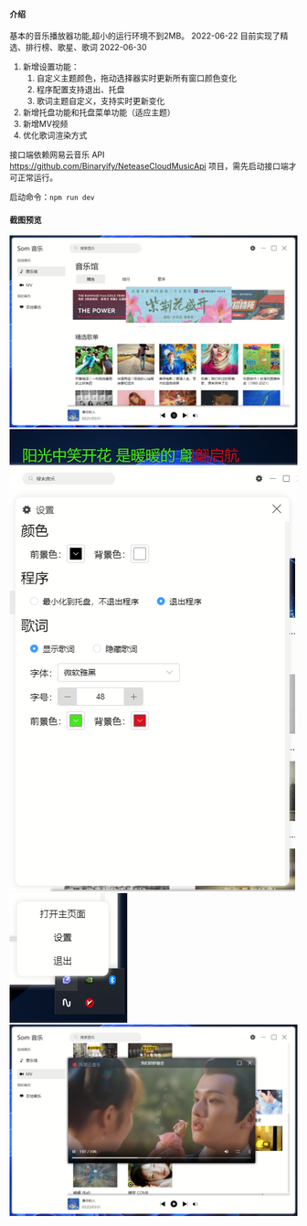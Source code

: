 #### 介绍
基本的音乐播放器功能,超小的运行环境不到2MB。
2022-06-22
目前实现了精选、排行榜、歌星、歌词
2022-06-30
1. 新增设置功能：
    1. 自定义主题颜色，拖动选择器实时更新所有窗口颜色变化
    2. 程序配置支持退出、托盘
    3. 歌词主题自定义，支持实时更新变化
2. 新增托盘功能和托盘菜单功能（适应主题）
3. 新增MV视频
4. 优化歌词渲染方式

接口端依赖网易云音乐 API https://github.com/Binaryify/NeteaseCloudMusicApi 项目，需先启动接口端才可正常运行。

启动命令：`npm run dev`

#### 截图预览
![主界面](preview1.png)
![歌词](preview2.png)
![设置](preview3.png)
![托盘菜单](preview4.png)
![MV视频](preview5.png)